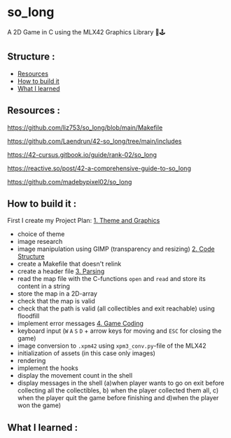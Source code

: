# so_long
A 2D Game in C using the MLX42 Graphics Library  👾🕹️

## Structure :
* [Resources](#resources)
* [How to build it](#how-to-build-it)
* [What I learned](#what-i-learned)

## Resources :  

https://github.com/liz753/so_long/blob/main/Makefile

https://github.com/Laendrun/42-so_long/tree/main/includes  

https://42-cursus.gitbook.io/guide/rank-02/so_long  

https://reactive.so/post/42-a-comprehensive-guide-to-so_long  

https://github.com/madebypixel02/so_long

## How to build it :  

First I create my Project Plan:
<ins>1. Theme and Graphics</ins>
*   choice of theme 
*   image research 
*   image manipulation using GIMP (transparency and resizing)
<ins>2. Code Structure</ins>
*   create a Makefile that doesn't relink
*   create a header file 
<ins>3. Parsing</ins>
*   read the map file with the C-functions ``open`` and ``read`` and store its content in a string
*   store the map in a 2D-array
*   check that the map is valid
*   check that the path is valid (all collectibles and exit reachable) using floodfill
*   implement error messages
<ins>4. Game Coding</ins>
*   keyboard input (``W`` ``A`` ``S`` ``D`` + arrow keys for moving and ``ESC`` for closing the game)
*   image conversion to ``.xpm42`` using ``xpm3_conv.py``-file of the MLX42
*   initialization of assets (in this case only images)
*   rendering 
*   implement the hooks
*   display the movement count in the shell
*   display messages in the shell (a)when player wants to go on exit before collecting all the collectibles, b) when the player collected them all, c) when     the player quit the game before finishing and d)when the player won the game)

## What I learned : 

